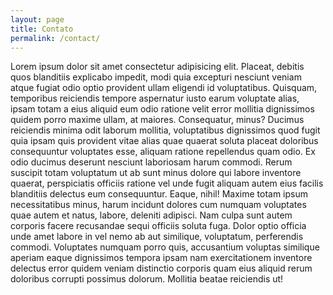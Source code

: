 ```yaml
---
layout: page
title: Contato
permalink: /contact/
---
```


Lorem ipsum dolor sit amet consectetur adipisicing elit. Placeat, debitis quos blanditiis explicabo impedit, modi quia excepturi nesciunt veniam atque fugiat odio optio provident ullam eligendi id voluptatibus. Quisquam, temporibus reiciendis tempore aspernatur iusto earum voluptate alias, ipsam totam a eius aliquid eum odio ratione velit error mollitia dignissimos quidem porro maxime ullam, at maiores. Consequatur, minus? Ducimus reiciendis minima odit laborum mollitia, voluptatibus dignissimos quod fugit quia ipsam quis provident vitae alias quae quaerat soluta placeat doloribus consequuntur voluptates esse, aliquam ratione repellendus quam odio. Ex odio ducimus deserunt nesciunt laboriosam harum commodi. Rerum suscipit totam voluptatum ut ab sunt minus dolore qui labore inventore quaerat, perspiciatis officiis ratione vel unde fugit aliquam autem eius facilis blanditiis delectus eum consequuntur. Eaque, nihil! Maxime totam ipsum necessitatibus minus, harum incidunt dolores cum numquam voluptates quae autem et natus, labore, deleniti adipisci. Nam culpa sunt autem corporis facere recusandae sequi officiis soluta fuga. Dolor optio officia unde amet labore in vel nemo ab aut similique, voluptatum, perferendis commodi. Voluptates numquam porro quis, accusantium voluptas similique aperiam eaque dignissimos tempora ipsam nam exercitationem inventore delectus error quidem veniam distinctio corporis quam eius aliquid rerum doloribus corrupti possimus dolorum. Mollitia beatae reiciendis ut!